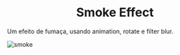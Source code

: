 <h1 align="center"> Smoke Effect </h1>

Um efeito de fumaça, usando animation, rotate e filter blur. 

![smoke](https://user-images.githubusercontent.com/85807972/202796083-5332fb0d-2c36-4b16-8575-21f57112ee06.gif)


